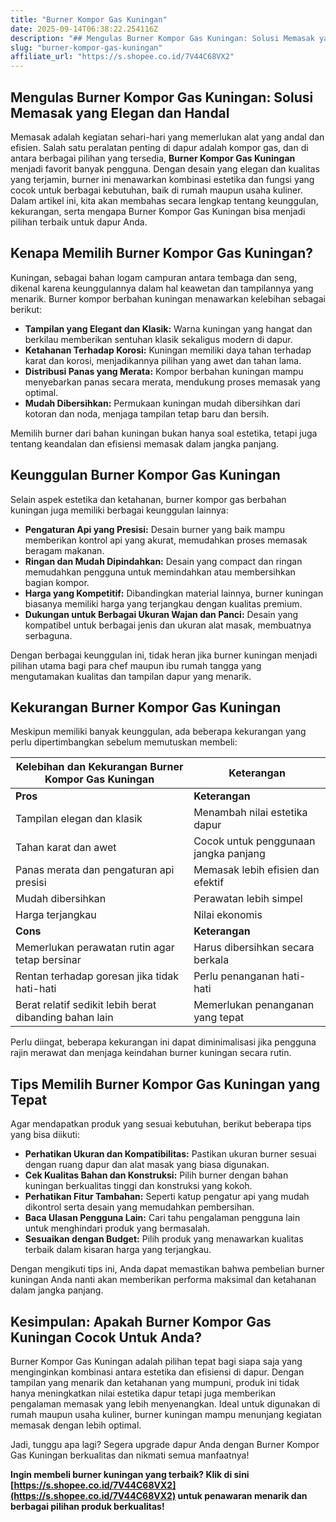 ```yaml
---
title: "Burner Kompor Gas Kuningan"
date: 2025-09-14T06:38:22.254116Z
description: "## Mengulas Burner Kompor Gas Kuningan: Solusi Memasak yang Elegan dan Handal..."
slug: "burner-kompor-gas-kuningan"
affiliate_url: "https://s.shopee.co.id/7V44C68VX2"
---
```

## Mengulas Burner Kompor Gas Kuningan: Solusi Memasak yang Elegan dan Handal

Memasak adalah kegiatan sehari-hari yang memerlukan alat yang andal dan efisien. Salah satu peralatan penting di dapur adalah kompor gas, dan di antara berbagai pilihan yang tersedia, **Burner Kompor Gas Kuningan** menjadi favorit banyak pengguna. Dengan desain yang elegan dan kualitas yang terjamin, burner ini menawarkan kombinasi estetika dan fungsi yang cocok untuk berbagai kebutuhan, baik di rumah maupun usaha kuliner. Dalam artikel ini, kita akan membahas secara lengkap tentang keunggulan, kekurangan, serta mengapa Burner Kompor Gas Kuningan bisa menjadi pilihan terbaik untuk dapur Anda.

## Kenapa Memilih Burner Kompor Gas Kuningan?

Kuningan, sebagai bahan logam campuran antara tembaga dan seng, dikenal karena keunggulannya dalam hal keawetan dan tampilannya yang menarik. Burner kompor berbahan kuningan menawarkan kelebihan sebagai berikut:

- **Tampilan yang Elegant dan Klasik:** Warna kuningan yang hangat dan berkilau memberikan sentuhan klasik sekaligus modern di dapur.
- **Ketahanan Terhadap Korosi:** Kuningan memiliki daya tahan terhadap karat dan korosi, menjadikannya pilihan yang awet dan tahan lama.
- **Distribusi Panas yang Merata:** Kompor berbahan kuningan mampu menyebarkan panas secara merata, mendukung proses memasak yang optimal.
- **Mudah Dibersihkan:** Permukaan kuningan mudah dibersihkan dari kotoran dan noda, menjaga tampilan tetap baru dan bersih.

Memilih burner dari bahan kuningan bukan hanya soal estetika, tetapi juga tentang keandalan dan efisiensi memasak dalam jangka panjang.

## Keunggulan Burner Kompor Gas Kuningan

Selain aspek estetika dan ketahanan, burner kompor gas berbahan kuningan juga memiliki berbagai keunggulan lainnya:

- **Pengaturan Api yang Presisi:** Desain burner yang baik mampu memberikan kontrol api yang akurat, memudahkan proses memasak beragam makanan.
- **Ringan dan Mudah Dipindahkan:** Desain yang compact dan ringan memudahkan pengguna untuk memindahkan atau membersihkan bagian kompor.
- **Harga yang Kompetitif:** Dibandingkan material lainnya, burner kuningan biasanya memiliki harga yang terjangkau dengan kualitas premium.
- **Dukungan untuk Berbagai Ukuran Wajan dan Panci:** Desain yang kompatibel untuk berbagai jenis dan ukuran alat masak, membuatnya serbaguna.

Dengan berbagai keunggulan ini, tidak heran jika burner kuningan menjadi pilihan utama bagi para chef maupun ibu rumah tangga yang mengutamakan kualitas dan tampilan dapur yang menarik.

## Kekurangan Burner Kompor Gas Kuningan

Meskipun memiliki banyak keunggulan, ada beberapa kekurangan yang perlu dipertimbangkan sebelum memutuskan membeli:

| **Kelebihan dan Kekurangan Burner Kompor Gas Kuningan** | **Keterangan**                         |
|---------------------------------------------------------|----------------------------------------|
| **Pros**                                               | **Keterangan**                        |
| Tampilan elegan dan klasik                              | Menambah nilai estetika dapur        |
| Tahan karat dan awet                                    | Cocok untuk penggunaan jangka panjang |
| Panas merata dan pengaturan api presisi                 | Memasak lebih efisien dan efektif  |
| Mudah dibersihkan                                       | Perawatan lebih simpel             |
| Harga terjangkau                                        | Nilai ekonomis                     |
| **Cons**                                               | **Keterangan**                        |
| Memerlukan perawatan rutin agar tetap bersinar        | Harus dibersihkan secara berkala |
| Rentan terhadap goresan jika tidak hati-hati           | Perlu penanganan hati-hati        |
| Berat relatif sedikit lebih berat dibanding bahan lain | Memerlukan penanganan yang tepat |

Perlu diingat, beberapa kekurangan ini dapat diminimalisasi jika pengguna rajin merawat dan menjaga keindahan burner kuningan secara rutin.

## Tips Memilih Burner Kompor Gas Kuningan yang Tepat

Agar mendapatkan produk yang sesuai kebutuhan, berikut beberapa tips yang bisa diikuti:

- **Perhatikan Ukuran dan Kompatibilitas:** Pastikan ukuran burner sesuai dengan ruang dapur dan alat masak yang biasa digunakan.
- **Cek Kualitas Bahan dan Konstruksi:** Pilih burner dengan bahan kuningan berkualitas tinggi dan konstruksi yang kokoh.
- **Perhatikan Fitur Tambahan:** Seperti katup pengatur api yang mudah dikontrol serta desain yang memudahkan pembersihan.
- **Baca Ulasan Pengguna Lain:** Cari tahu pengalaman pengguna lain untuk menghindari produk yang bermasalah.
- **Sesuaikan dengan Budget:** Pilih produk yang menawarkan kualitas terbaik dalam kisaran harga yang terjangkau.

Dengan mengikuti tips ini, Anda dapat memastikan bahwa pembelian burner kuningan Anda nanti akan memberikan performa maksimal dan ketahanan dalam jangka panjang.

## Kesimpulan: Apakah Burner Kompor Gas Kuningan Cocok Untuk Anda?

Burner Kompor Gas Kuningan adalah pilihan tepat bagi siapa saja yang menginginkan kombinasi antara estetika dan efisiensi di dapur. Dengan tampilan yang menarik dan ketahanan yang mumpuni, produk ini tidak hanya meningkatkan nilai estetika dapur tetapi juga memberikan pengalaman memasak yang lebih menyenangkan. Ideal untuk digunakan di rumah maupun usaha kuliner, burner kuningan mampu menunjang kegiatan memasak dengan lebih optimal.

Jadi, tunggu apa lagi? Segera upgrade dapur Anda dengan Burner Kompor Gas Kuningan berkualitas dan nikmati semua manfaatnya!

**Ingin membeli burner kuningan yang terbaik? Klik di sini [https://s.shopee.co.id/7V44C68VX2](https://s.shopee.co.id/7V44C68VX2) untuk penawaran menarik dan berbagai pilihan produk berkualitas!**